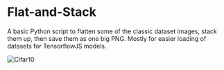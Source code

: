 # Flat-and-Stack

A basic Python script to flatten some of the classic dataset images, stack them up, then save them as one big PNG. Mostly for easier loading of datasets for TensorflowJS models.

![Cifar10](./testing_500.png)
